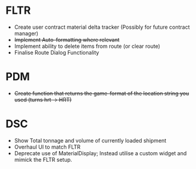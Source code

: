 # FLTR
- Create user contract material delta tracker (Possibly for future contract manager)
- ~~Implement Auto-formatting where relevant~~
- Implement ability to delete items from route (or clear route)
- Finalise Route Dialog Functionality

# PDM
- ~~Create function that returns the game-format of the location string you used (turns hrt -> HRT)~~

# DSC
- Show Total tonnage and volume of currently loaded shipment
- Overhaul UI to match FLTR
- Deprecate use of MaterialDisplay; Instead utilise a custom widget and mimick the FLTR setup.